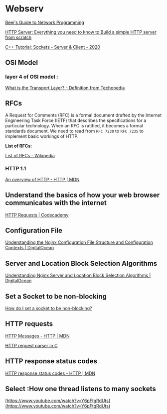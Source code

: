 # Webserv

[Beej's Guide to Network Programming](https://beej.us/guide/bgnet/html/)

[HTTP Server: Everything you need to know to Build a simple HTTP server from scratch](https://medium.com/from-the-scratch/http-server-what-do-you-need-to-know-to-build-a-simple-http-server-from-scratch-d1ef8945e4fa)

[C++ Tutorial: Sockets - Server & Client - 2020](http://bogotobogo.com/cplusplus/sockets_server_client.php)

## OSI Model

[](https://www.cloudflare.com/fr-fr/learning/ddos/glossary/open-systems-interconnection-model-osi/)

### **layer 4 of OSI model :**

[What is the Transport Layer? - Definition from Techopedia](http://techopedia.com/definition/9760/transport-layer)

## RFCs

A Request for Comments (RFC) is a formal document drafted by the Internet Engineering Task Force (IETF) that describes the specifications for a particular technology. When an RFC is ratified, it becomes a formal standards document. We need to read from `RFC 7230` to `RFC 7235` to implement basic workings of HTTP.

**List of RFCs:**

[List of RFCs - Wikipedia](https://en.wikipedia.org/wiki/List_of_RFCs)

### HTTP 1.1

[An overview of HTTP - HTTP | MDN](https://developer.mozilla.org/en-US/docs/Web/HTTP/Overview)

## Understand the basics of how your web browser communicates with the internet

[HTTP Requests | Codecademy](http://codecademy.com/article/http-requests)

## Configuration File

[Understanding the Nginx Configuration File Structure and Configuration Contexts | DigitalOcean](https://www.digitalocean.com/community/tutorials/understanding-the-nginx-configuration-file-structure-and-configuration-contexts)

## ****Server and Location Block Selection Algorithms****

[Understanding Nginx Server and Location Block Selection Algorithms | DigitalOcean](https://www.digitalocean.com/community/tutorials/understanding-nginx-server-and-location-block-selection-algorithms)

## Set a Socket  to be non-blocking

[How do I set a socket to be non-blocking?](https://jameshfisher.com/2017/04/05/set_socket_nonblocking/)

## HTTP requests

[HTTP Messages - HTTP | MDN](https://developer.mozilla.org/en-US/docs/Web/HTTP/Messages)

[HTTP request parser in C](https://codereview.stackexchange.com/questions/188384/http-request-parser-in-c)

## **HTTP response status codes**

[HTTP response status codes - HTTP | MDN](https://developer.mozilla.org/en-US/docs/Web/HTTP/Status)

## Select :**How one thread listens to many sockets**

[https://www.youtube.com/watch?v=Y6pFtgRdUts](https://www.youtube.com/watch?v=Y6pFtgRdUts)
